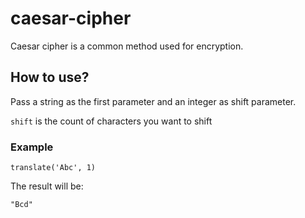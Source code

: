 # caesar-cipher

Caesar cipher is a common method used for encryption.

## How to use?

Pass a string as the first parameter and an integer as shift parameter.

`shift` is the count of characters you want to shift


### Example

`translate('Abc', 1)`

The result will be:

`"Bcd"`

